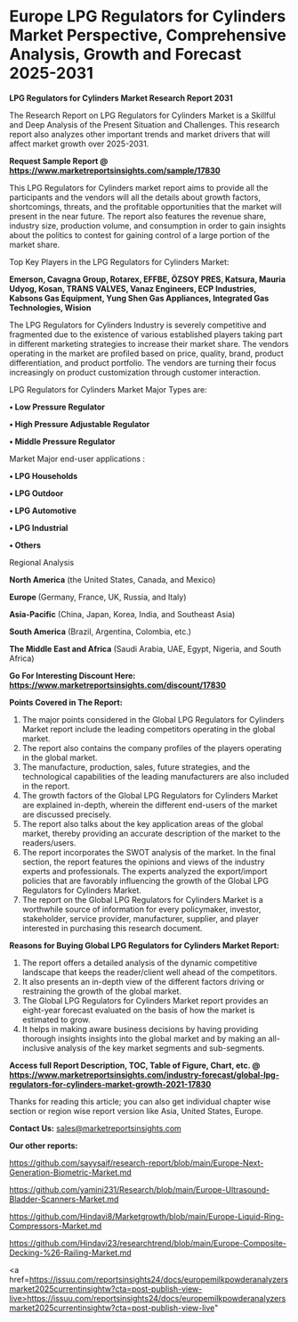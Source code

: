 # Europe LPG Regulators for Cylinders Market Perspective, Comprehensive Analysis, Growth and Forecast 2025-2031

<strong>LPG Regulators for Cylinders Market Research Report 2031</strong>

The Research Report on LPG Regulators for Cylinders Market is a Skillful and Deep Analysis of the Present Situation and Challenges. This research report also analyzes other important trends and market drivers that will affect market growth over 2025-2031.

<strong>Request Sample Report @ <a href=https://www.marketreportsinsights.com/sample/17830>https://www.marketreportsinsights.com/sample/17830</a></strong>

This LPG Regulators for Cylinders market report aims to provide all the participants and the vendors will all the details about growth factors, shortcomings, threats, and the profitable opportunities that the market will present in the near future. The report also features the revenue share, industry size, production volume, and consumption in order to gain insights about the politics to contest for gaining control of a large portion of the market share.

Top Key Players in the LPG Regulators for Cylinders Market:

<strong>Emerson, Cavagna Group, Rotarex, EFFBE, ÖZSOY PRES, Katsura, Mauria Udyog, Kosan, TRANS VALVES, Vanaz Engineers, ECP Industries, Kabsons Gas Equipment, Yung Shen Gas Appliances, Integrated Gas Technologies, Wision</strong>

The LPG Regulators for Cylinders Industry is severely competitive and fragmented due to the existence of various established players taking part in different marketing strategies to increase their market share. The vendors operating in the market are profiled based on price, quality, brand, product differentiation, and product portfolio. The vendors are turning their focus increasingly on product customization through customer interaction.

LPG Regulators for Cylinders Market Major Types are:

<strong>• Low Pressure Regulator

• High Pressure Adjustable Regulator

• Middle Pressure Regulator</strong>

Market Major end-user applications :

<strong>• LPG Households

• LPG Outdoor

• LPG Automotive

• LPG Industrial

• Others</strong>

Regional Analysis

</u><strong><b>North America</b></strong> (the United States, Canada, and Mexico)

<strong><b>Europe </b></strong>(Germany, France, UK, Russia, and Italy)

<strong><b>Asia-Pacific</b></strong> (China, Japan, Korea, India, and Southeast Asia)

<strong><b>South America</b></strong> (Brazil, Argentina, Colombia, etc.)

<strong><b>The Middle East and Africa</b></strong> (Saudi Arabia, UAE, Egypt, Nigeria, and South Africa)

<strong>Go For Interesting Discount Here: <a href=https://www.marketreportsinsights.com/discount/17830>https://www.marketreportsinsights.com/discount/17830</a></strong>

<strong>Points Covered in The Report:</strong>
<ol>
  <li>The major points considered in the Global LPG Regulators for Cylinders Market report include the leading competitors operating in the global market.</li>
  <li>The report also contains the company profiles of the players operating in the global market.</li>
  <li>The manufacture, production, sales, future strategies, and the technological capabilities of the leading manufacturers are also included in the report.</li>
  <li>The growth factors of the Global LPG Regulators for Cylinders Market are explained in-depth, wherein the different end-users of the market are discussed precisely.</li>
  <li>The report also talks about the key application areas of the global market, thereby providing an accurate description of the market to the readers/users.</li>
  <li>The report incorporates the SWOT analysis of the market. In the final section, the report features the opinions and views of the industry experts and professionals. The experts analyzed the export/import policies that are favorably influencing the growth of the Global LPG Regulators for Cylinders Market.</li>
  <li>The report on the Global LPG Regulators for Cylinders Market is a worthwhile source of information for every policymaker, investor, stakeholder, service provider, manufacturer, supplier, and player interested in purchasing this research document.</li>
</ol>
<strong>Reasons for Buying Global LPG Regulators for Cylinders Market Report:</strong>

<ol>
  <li>The report offers a detailed analysis of the dynamic competitive landscape that keeps the reader/client well ahead of the competitors.</li>
  <li>It also presents an in-depth view of the different factors driving or restraining the growth of the global market.</li>
  <li>The Global LPG Regulators for Cylinders Market report provides an eight-year forecast evaluated on the basis of how the market is estimated to grow.</li>
  <li>It helps in making aware business decisions by having providing thorough insights insights into the global market and by making an all-inclusive analysis of the key market segments and sub-segments.</li>
</ol>
<strong>Access full Report Description, TOC, Table of Figure, Chart, etc. @ <a href=https://www.marketreportsinsights.com/industry-forecast/global-lpg-regulators-for-cylinders-market-growth-2021-17830>https://www.marketreportsinsights.com/industry-forecast/global-lpg-regulators-for-cylinders-market-growth-2021-17830</a></strong>


Thanks for reading this article; you can also get individual chapter wise section or region wise report version like Asia, United States, Europe.

<strong>Contact Us:</strong>
sales@marketreportsinsights.com

<strong>Our other reports:</strong>

<a href=https://github.com/sayysaif/research-report/blob/main/Europe-Next-Generation-Biometric-Market.md>https://github.com/sayysaif/research-report/blob/main/Europe-Next-Generation-Biometric-Market.md</a>

<a href=https://github.com/yamini231/Research/blob/main/Europe-Ultrasound-Bladder-Scanners-Market.md>https://github.com/yamini231/Research/blob/main/Europe-Ultrasound-Bladder-Scanners-Market.md</a>

<a href=https://github.com/Hindavi8/Marketgrowth/blob/main/Europe-Liquid-Ring-Compressors-Market.md>https://github.com/Hindavi8/Marketgrowth/blob/main/Europe-Liquid-Ring-Compressors-Market.md</a>

<a href=https://github.com/Hindavi23/researchtrend/blob/main/Europe-Composite-Decking-%26-Railing-Market.md>https://github.com/Hindavi23/researchtrend/blob/main/Europe-Composite-Decking-%26-Railing-Market.md</a>

<a href=https://issuu.com/reportsinsights24/docs/europemilkpowderanalyzersmarket2025currentinsightw?cta=post-publish-view-live>https://issuu.com/reportsinsights24/docs/europemilkpowderanalyzersmarket2025currentinsightw?cta=post-publish-view-live</a>"
